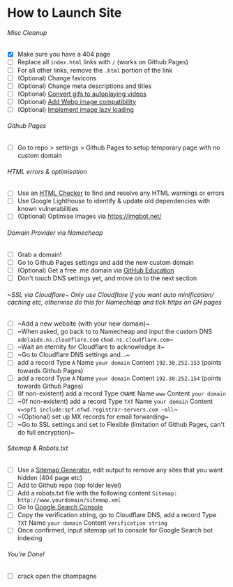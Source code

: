 # How to Launch Site

###### Misc Cleanup
- [X] Make sure you have a 404 page
- [ ] Replace all `index.html` links with `/` (works on Github Pages)
- [ ] For all other links, remove the `.html` portion of the link
- [ ] \(Optional) Change favicons
- [ ] \(Optional) Change meta descriptions and titles
- [ ] \(Optional) [Convert gifs to autoplaying videos](https://developers.google.com/web/fundamentals/performance/optimizing-content-efficiency/replace-animated-gifs-with-video)
- [ ] \(Optional) [Add Webp image compatibility](https://web.dev/serve-images-webp/)
- [ ] \(Optional) [Implement image lazy loading](https://github.com/ApoorvSaxena/lozad.js)

###### Github Pages
- [ ] Go to repo > settings > Github Pages to setup temporary page with no custom domain

###### HTML errors & optimisation
- [ ] Use an [HTML Checker](https://validator.w3.org/nu/) to find and resolve any HTML warnings or errors
- [ ] Use Google Lighthouse to identify & update old dependencies with known vulnerabilities
- [ ] \(Optional) Optimise images via https://imgbot.net/

###### Domain Provider via Namecheap
- [ ] Grab a domain!
- [ ] Go to Github Pages settings and add the new custom domain
- [ ] \(Optional) Get a free .me domain via [GitHub Education](https://education.github.com/)
- [ ] Don't touch DNS settings yet, and move on to the next section

###### ~SSL via Cloudflare~ Only use Cloudflare if you want auto minification/ caching etc, otherwise do this for Namecheap and tick https on GH pages
- [ ] ~Add a new website (with your new domain)~
- [ ] ~When asked, go back to to Namecheap and input the custom DNS `adelaide.ns.cloudflare.com` `chad.ns.cloudflare.com`~
- [ ] ~Wait an eternity for Cloudflare to acknowledge it~
- [ ] ~Go to Cloudflare DNS settings and...~
- [ ] add a record Type `A` Name `your domain` Content `192.30.252.153` (points towards Github Pages)
- [ ] add a record Type `A` Name `your domain` Content `192.30.252.154` (points towards Github Pages)
- [ ] \(If non-existent) add a record Type `CNAME` Name `www` Content `your domain`
- [ ] ~\(If non-existent) add a record Type `TXT` Name `your domain` Content `v=spf1 include:spf.efwd.registrar-servers.com ~all`~
- [ ] ~\(Optional) set up MX records for email forwarding~
- [ ] ~Go to SSL settings and set to Flexible (limitation of Github Pages, can't do full encryption)~

###### Sitemap & Robots.txt
- [ ] Use a [Sitemap Generator](https://www.xml-sitemaps.com/), edit output to remove any sites that you want hidden (404 page etc)
- [ ] Add to Github repo (top folder level)
- [ ] Add a robots.txt file with the following content `Sitemap: http://www.yourdomain/sitemap.xml`
- [ ] Go to [Google Search Console](https://search.google.com/u/0/search-console/welcome?hl=en&utm_source=wmx&utm_medium=deprecation-pane&utm_content=dashboard)
- [ ] Copy the verification string, go to Cloudflare DNS, add a record Type `TXT` Name `your domain` Content `verification string`
- [ ] Once confirmed, input sitemap url to console for Google Search bot indexing

###### You're Done!
- [ ] crack open the champagne
